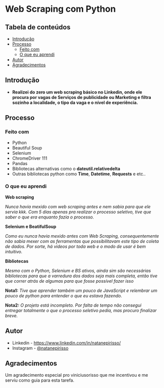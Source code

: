 # Web Scraping com Python


## Tabela de conteúdos

- [Introdução](#introdução)
- [Processo](#processo)
  - [Feito com](#feito-com)
  - [O que eu aprendi](#o-que-eu-aprendi)
- [Autor](#autor)
- [Agradecimentos](#agradecimentos)


## Introdução

- **Realizei do zero um web scraping básico no Linkedin, onde ele procura por vagas de Serviços de publicidade ou Marketing e filtra sozinho a localidade, o tipo da vaga e o nível de experiência.**

## Processo

### Feito com

- Python
- Beautiful Soup
- Selenium
- ChromeDriver 111
- Pandas
- Bibliotecas alternativas como o **dateutil.relativedelta**
- Outras bibliotecas python como **Time**, **Datetime**, **Requests** e etc..

### O que eu aprendi

**Web scraping**

*Nunca havia mexido com web scraping antes e nem sabia para que ele servia kkk. Com 5 dias apenas pra realizar o processo seletivo, tive que saber o que era enquanto fazia o processo.*

  
**Selenium e BeatifulSoup**

  *Como eu nunca havia mexido antes com Web Scraping, consequentemente não sabia mexer com as ferramentas que possibilitavam este tipo de coleta de dados. Por sorte, há videos por toda web e o modo de usar é bem intuitivo.*

**Bibliotecas**

  *Mesmo com o Python, Selenium e BS ativos, ainda sim são necessárias bibliotecas para que a varredura dos dados seja mais completa, então tive que correr atrás de algumas para que fosse possível fazer isso* 

**Nota1:**
  *Tive que aprender também um pouco de JavaScript e relembrar um pouco de python para entender o que eu estava fazendo.*

**Nota2:**
  *O projeto está incompleto. Por falta de tempo não consegui entregar totalmente o que o processo seletivo pedia, mas procuro finalizar breve.*


## Autor

- Linkedin - https://www.linkedin.com/in/natanepirisso/
- Instagram - [@natanepirisso](https://www.instagram.com/natanepirisso/)


## Agradecimentos

Um agradecimento especial pro viniciusorisso que me incentivou e me serviu como guia para esta tarefa.
